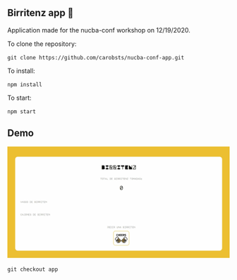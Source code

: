 ## Birritenz app 🚀

Application made for the nucba-conf workshop on 12/19/2020.

To clone the repository:
```
git clone https://github.com/carobsts/nucba-conf-app.git
```

To install:
```
npm install 
```

To start:
```
npm start
```

## Demo

![](app.gif)

```
git checkout app
``` 
